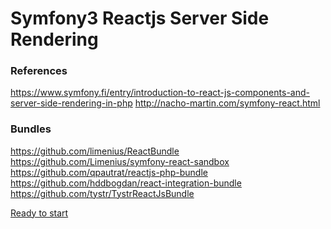 Symfony3 Reactjs Server Side Rendering
===========

### References

https://www.symfony.fi/entry/introduction-to-react-js-components-and-server-side-rendering-in-php
http://nacho-martin.com/symfony-react.html

### Bundles

https://github.com/limenius/ReactBundle
https://github.com/Limenius/symfony-react-sandbox
https://github.com/qpautrat/reactjs-php-bundle
https://github.com/hddbogdan/react-integration-bundle
https://github.com/tystr/TystrReactJsBundle

[Ready to start](https://github.com/jorge07/symfony3-docker-starter)
